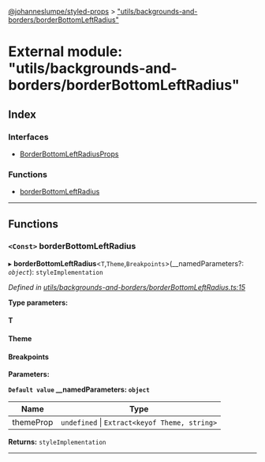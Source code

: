 [@johanneslumpe/styled-props](../README.md) > ["utils/backgrounds-and-borders/borderBottomLeftRadius"](../modules/_utils_backgrounds_and_borders_borderbottomleftradius_.md)

# External module: "utils/backgrounds-and-borders/borderBottomLeftRadius"

## Index

### Interfaces

* [BorderBottomLeftRadiusProps](../interfaces/_utils_backgrounds_and_borders_borderbottomleftradius_.borderbottomleftradiusprops.md)

### Functions

* [borderBottomLeftRadius](_utils_backgrounds_and_borders_borderbottomleftradius_.md#borderbottomleftradius)

---

## Functions

<a id="borderbottomleftradius"></a>

### `<Const>` borderBottomLeftRadius

▸ **borderBottomLeftRadius**<`T`,`Theme`,`Breakpoints`>(__namedParameters?: *`object`*): `styleImplementation`

*Defined in [utils/backgrounds-and-borders/borderBottomLeftRadius.ts:15](https://github.com/johanneslumpe/styled-props/blob/8e709f1/src/utils/backgrounds-and-borders/borderBottomLeftRadius.ts#L15)*

**Type parameters:**

#### T 
#### Theme 
#### Breakpoints 
**Parameters:**

**`Default value` __namedParameters: `object`**

| Name | Type |
| ------ | ------ |
| themeProp | `undefined` \| `Extract<keyof Theme, string>` |

**Returns:** `styleImplementation`

___

